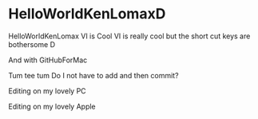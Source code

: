 # HelloWorldKenLomaxD
HelloWorldKenLomax
VI is Cool
VI is really cool but the short cut keys are bothersome
D


And with GitHubForMac

Tum tee tum
Do I not have to add and then commit?


Editing on my lovely PC

Editing on my lovely Apple